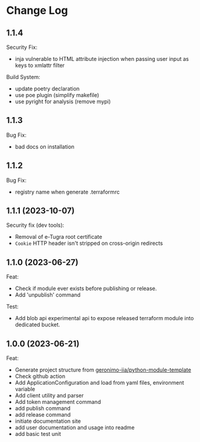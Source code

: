 # Change Log

## 1.1.4

Security Fix:

- inja vulnerable to HTML attribute injection when passing user input as keys to xmlattr filter

Build System:

  - update poetry declaration
  - use poe plugin (simplify makefile)
  - use pyright for analysis (remove mypi)


## 1.1.3

Bug Fix:

- bad docs on installation

## 1.1.2

Bug Fix:

- registry name when generate .terraformrc 

## 1.1.1 (2023-10-07)

Security fix (dev tools):

- Removal of e-Tugra root certificate
- `Cookie` HTTP header isn't stripped on cross-origin redirects

## 1.1.0 (2023-06-27)

Feat:

- Check if module ever exists before publishing or release.
- Add 'unpublish' command

Test:

- Add blob api experimental api to expose released terraform module into dedicated bucket.

## 1.0.0 (2023-06-21)

Feat:

- Generate project structure from [geronimo-iia/python-module-template](https://github.com/geronimo-iia/python-module-template)
- Check github action
- Add ApplicationConfiguration and load from yaml files, environment variable
- Add client utility and parser
- Add token management command
- add publish command
- add release command
- initiate documentation site
- add user documentation and usage into readme
- add basic test unit



